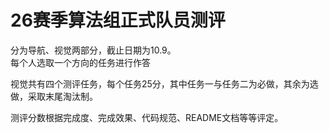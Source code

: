 # 26赛季算法组正式队员测评

分为导航、视觉两部分，截止日期为10.9。   
每个人选取一个方向的任务进行作答   

视觉共有四个测评任务，每个任务25分，其中任务一与任务二为必做，其余为选做，采取末尾淘汰制。



测评分数根据完成度、完成效果、代码规范、README文档等等评定。

